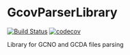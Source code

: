 # GcovParserLibrary

[![Build Status](https://travis-ci.org/OldFrostDragon/GcovParserLibrary.svg?branch=master)](https://travis-ci.org/OldFrostDragon/GcovParserLibrary)
[![codecov](https://codecov.io/gh/OldFrostDragon/GcovParserLibrary/branch/master/graph/badge.svg)](https://codecov.io/gh/OldFrostDragon/GcovParserLibrary)

Library for GCNO and GCDA files parsing
